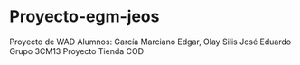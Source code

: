 # Proyecto-egm-jeos
Proyecto de WAD
Alumnos: García Marciano Edgar, Olay Silis José Eduardo
Grupo 3CM13
Proyecto Tienda COD
